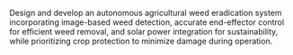 Design and develop an autonomous agricultural weed eradication system incorporating image-based weed detection, accurate end-effector control for efficient weed removal, and solar power integration for sustainability, while prioritizing crop protection to minimize damage during operation.

